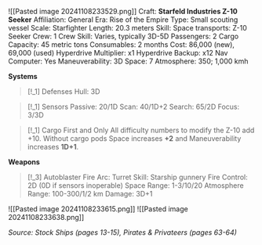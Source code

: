 ![[Pasted image 20241108233529.png]]
Craft: **Starfeld Industries Z-10 Seeker**
Affiliation: General
Era: Rise of the Empire
Type: Small scouting vessel
Scale: Starfighter
Length: 20.3 meters
Skill: Space transports: Z-10 Seeker
Crew: 1
Crew Skill: Varies, typically 3D-5D
Passengers: 2
Cargo Capacity: 45 metric tons
Consumables: 2 months
Cost: 86,000 (new), 69,000 (used)
Hyperdrive Multiplier: x1
Hyperdrive Backup: x12
Nav Computer: Yes
Maneuverability: 3D
Space: 7
Atmosphere: 350; 1,000 kmh

**Systems**
> [!_1] Defenses
> Hull: 3D

> [!_1] Sensors
> Passive: 20/1D
> Scan: 40/1D+2
> Search: 65/2D
> Focus: 3/3D

> [!_1] Cargo First and Only
> All difficulty numbers to modify the Z-10 add +10. Without cargo pods Space increases **+2** and Maneuverability increases **1D+1**. 

**Weapons**
> [!_3] Autoblaster
> Fire Arc: Turret
> Skill: Starship gunnery
> Fire Control: 2D (0D if sensors inoperable)
> Space Range: 1-3/10/20
> Atmosphere Range: 100-300/1/2 km
> Damage: 3D+1



![[Pasted image 20241108233615.png]]
![[Pasted image 20241108233638.png]]




*Source: Stock Ships (pages 13-15), Pirates & Privateers (pages 63-64)*